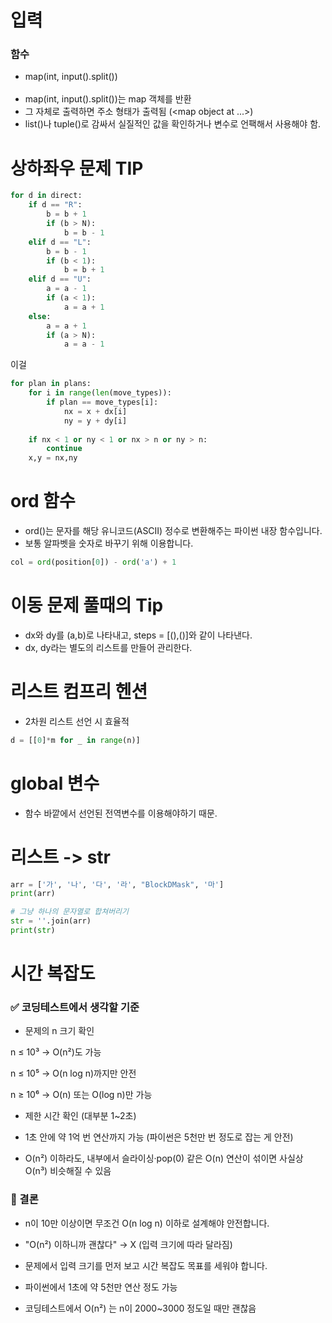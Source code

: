 # 입력
### 함수
- map(int, input().split())<br><br>
- map(int, input().split())는 map 객체를 반환
- 그 자체로 출력하면 주소 형태가 출력됨 (<map object at ...>)
- list()나 tuple()로 감싸서 실질적인 값을 확인하거나 변수로 언팩해서 사용해야 함.

# 상하좌우 문제 TIP
```py
for d in direct:
    if d == "R":
        b = b + 1
        if (b > N):
            b = b - 1
    elif d == "L":
        b = b - 1
        if (b < 1):
            b = b + 1
    elif d == "U":
        a = a - 1
        if (a < 1):
            a = a + 1
    else:
        a = a + 1
        if (a > N):
            a = a - 1
```
이걸
```py
for plan in plans:
    for i in range(len(move_types)):
        if plan == move_types[i]:
            nx = x + dx[i]
            ny = y + dy[i]
    
    if nx < 1 or ny < 1 or nx > n or ny > n:
        continue
    x,y = nx,ny
```

# ord 함수
- ord()는 문자를 해당 유니코드(ASCII) 정수로 변환해주는 파이썬 내장 함수입니다.
- 보통 알파벳을 숫자로 바꾸기 위해 이용합니다.

```py
col = ord(position[0]) - ord('a') + 1
```

# 이동 문제 풀때의 Tip
- dx와 dy를 (a,b)로 나타내고, steps = [(),()]와 같이 나타낸다.
- dx, dy라는 별도의 리스트를 만들어 관리한다.

# 리스트 컴프리 헨션
- 2차원 리스트 선언 시 효율적
```py
d = [[0]*m for _ in range(n)]
```

# global 변수
- 함수 바깥에서 선언된 전역변수를 이용해야하기 때문.

# 리스트 -> str
```py
arr = ['가', '나', '다', '라', "BlockDMask", '마']
print(arr)

# 그냥 하나의 문자열로 합쳐버리기
str = ''.join(arr)
print(str)
```

# 시간 복잡도
### ✅ 코딩테스트에서 생각할 기준
- 문제의 n 크기 확인

n ≤ 10³ → O(n²)도 가능

n ≤ 10⁵ → O(n log n)까지만 안전

n ≥ 10⁶ → O(n) 또는 O(log n)만 가능

- 제한 시간 확인 (대부분 1~2초)

- 1초 안에 약 1억 번 연산까지 가능 (파이썬은 5천만 번 정도로 잡는 게 안전)

- O(n²) 이하라도, 내부에서 슬라이싱·pop(0) 같은 O(n) 연산이 섞이면 사실상 O(n³) 비슷해질 수 있음

### 🔑 결론
- n이 10만 이상이면 무조건 O(n log n) 이하로 설계해야 안전합니다.
- "O(n²) 이하니까 괜찮다" → X (입력 크기에 따라 달라짐)

- 문제에서 입력 크기를 먼저 보고 시간 복잡도 목표를 세워야 합니다.
- 파이썬에서 1초에 약 5천만 연산 정도 가능
- 코딩테스트에서 O(n²) 는 n이 2000~3000 정도일 때만 괜찮음